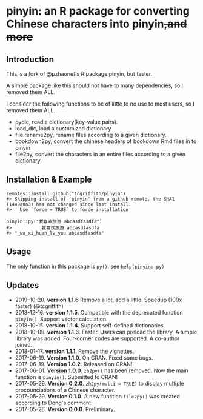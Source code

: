 # pinyin: an R package for converting Chinese characters into pinyin~~,and more~~

## Introduction

This is a fork of @pzhaonet's R package pinyin, but faster.

A simple package like this should not have to many dependencies, so I removed them ALL.

I consider the following functions to be of little to no use to most users, so I removed them ALL.

- pydic, read a dictionary(key-value pairs).
- load_dic, load a customized dictionary
- file.rename2py, rename files according to a given dictionary. 
- bookdown2py, convert the chinese headers of bookdown Rmd files in to pinyin
- file2py, convert the characters in an entire files according to a given dictionary

## Installation & Example



```{r, eval=FALSE}
remotes::install_github("tcgriffith/pinyin")
#> Skipping install of 'pinyin' from a github remote, the SHA1 (1449a0a3) has not changed since last install.
#>   Use `force = TRUE` to force installation

pinyin::py("我喜欢旅游 abcasdfasdfa")
#>           我喜欢旅游 abcasdfasdfa 
#> "_wo_xi_huan_lv_you abcasdfasdfa"
```

## Usage

The only function in this package is `py()`. see `help(pinyin::py)`


## Updates

- 2019-10-20. **version 1.1.6**  Remove a lot, add a little. Speedup (100x faster) (@tcgriffith)
- 2018-12-16. **version 1.1.5**. Compatible with the deprecated function `pinyin()`. Support vector calculation.
- 2018-10-15. **version 1.1.4**. Support self-defined dictionaries.
- 2018-10-09. **version 1.1.3**. Faster. Users can preload the library. A simple library was added. Four-corner codes are supported. A co-author joined.
- 2018-01-17. **version 1.1.1**. Remove the vignettes.
- 2017-06-19. **Version 1.1.0**. On CRAN. Fixed some bugs.
- 2017-06-19. **Version 1.0.2**. Released on CRAN!
- 2017-06-01. **Version 1.0.0**. `zh2py()` has been removed. Now the main function is `pinyin()`. Submitted to CRAN!
- 2017-05-29. **Version 0.2.0**. `zh2py(multi = TRUE)` to display multiple procounciations of a Chinese character.
- 2017-05-29. **Version 0.1.0**. A new function `file2py()` was created according to Dong's comment. 
- 2017-05-26. **Version 0.0.0**. Preliminary.